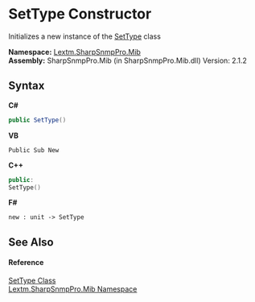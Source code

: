 # SetType Constructor 
 

Initializes a new instance of the <a href="T_Lextm_SharpSnmpPro_Mib_SetType">SetType</a> class

**Namespace:**&nbsp;<a href="N_Lextm_SharpSnmpPro_Mib">Lextm.SharpSnmpPro.Mib</a><br />**Assembly:**&nbsp;SharpSnmpPro.Mib (in SharpSnmpPro.Mib.dll) Version: 2.1.2

## Syntax

**C#**<br />
``` C#
public SetType()
```

**VB**<br />
``` VB
Public Sub New
```

**C++**<br />
``` C++
public:
SetType()
```

**F#**<br />
``` F#
new : unit -> SetType
```


## See Also


#### Reference
<a href="T_Lextm_SharpSnmpPro_Mib_SetType">SetType Class</a><br /><a href="N_Lextm_SharpSnmpPro_Mib">Lextm.SharpSnmpPro.Mib Namespace</a><br />